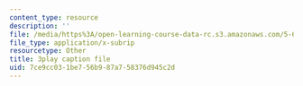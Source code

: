 ```yaml
---
content_type: resource
description: ''
file: /media/https%3A/open-learning-course-data-rc.s3.amazonaws.com/5-61-physical-chemistry-fall-2017/7ce9cc031be756b987a758376d945c2d_gkRRlmes_jE.vtt
file_type: application/x-subrip
resourcetype: Other
title: 3play caption file
uid: 7ce9cc03-1be7-56b9-87a7-58376d945c2d
---
```

